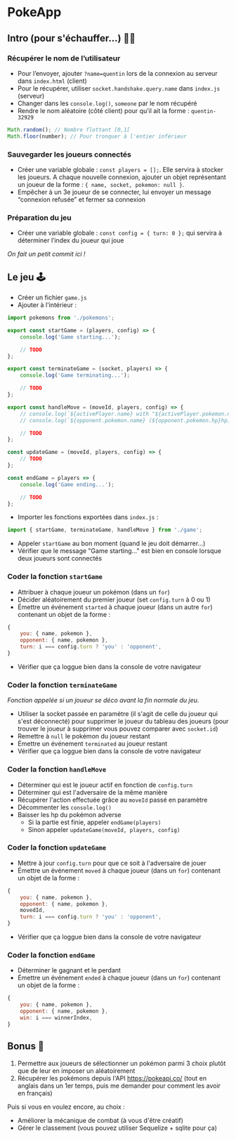 # PokeApp 

## Intro (pour s'échauffer...) :man_cartwheeling:

### Récupérer le nom de l’utilisateur

- Pour l’envoyer, ajouter `?name=quentin` lors de la connexion au serveur dans `index.html` (client)
- Pour le récupérer, utiliser `socket.handshake.query.name` dans `index.js` (serveur) 
- Changer dans les `console.log()`, `someone` par le nom récupéré
- Rendre le nom aléatoire (côté client) pour qu’il ait la forme : `quentin-32929`

```js
Math.random(); // Nombre flottant [0,1[
Math.floor(number); // Pour tronquer à l'entier inférieur
```

### Sauvegarder les joueurs connectés

- Créer une variable globale : `const players = [];`. Elle servira à stocker les joueurs. A chaque nouvelle connexion, ajouter un objet représentant un joueur de la forme : `{ name, socket, pokemon: null }`.
- Empêcher à un 3e joueur de se connecter, lui envoyer un message “connexion refusée” et fermer sa connexion

### Préparation du jeu

- Créer une variable globale : `const config = { turn: 0 };` qui servira à déterminer l’index du joueur qui joue

_On fait un petit commit ici !_

## Le jeu :joystick:

- Créer un fichier `game.js`
- Ajouter à l'intérieur :

```js
import pokemons from './pokemons';

export const startGame = (players, config) => {
    console.log('Game starting...');

    // TODO
};

export const terminateGame = (socket, players) => {
    console.log('Game terminating...');

    // TODO
};

export const handleMove = (moveId, players, config) => {
    // console.log(`${activePlayer.name} with "${activePlayer.pokemon.name}" has played "${move.name}"`);
    // console.log(`${opponent.pokemon.name} (${opponent.pokemon.hp}hp) has taken ${move.power} damages`);

    // TODO
};

const updateGame = (moveId, players, config) => {
    // TODO
};

const endGame = players => {
    console.log('Game ending...');

    // TODO
};
```

- Importer les fonctions exportées dans `index.js` : 

```js
import { startGame, terminateGame, handleMove } from './game';
```

- Appeler `startGame` au bon moment (quand le jeu doit démarrer...)
- Vérifier que le message "Game starting..." est bien en console lorsque deux joueurs sont connectés

### Coder la fonction `startGame`

- Attribuer à chaque joueur un pokémon (dans un `for`)
- Décider aléatoirement du premier joueur (set `config.turn` à 0 ou 1)
- Émettre un événement `started` à chaque joueur (dans un autre `for`) contenant un objet de la forme :

```js
{
    you: { name, pokemon },
    opponent: { name, pokemon },
    turn: i === config.turn ? 'you' : 'opponent',
}
```

- Vérifier que ça loggue bien dans la console de votre navigateur

### Coder la fonction `terminateGame`

_Fonction appelée si un joueur se déco avant la fin normale du jeu._

- Utiliser la socket passée en paramètre (il s'agit de celle du joueur qui s'est déconnecté) pour supprimer le joueur du tableau des joueurs (pour trouver le joueur à supprimer vous pouvez comparer avec `socket.id`)
- Remettre à `null` le pokémon du joueur restant
- Émettre un événement `terminated` au joueur restant
- Vérifier que ça loggue bien dans la console de votre navigateur

### Coder la fonction `handleMove`

- Déterminer qui est le joueur actif en fonction de `config.turn`
- Déterminer qui est l'adversaire de la même manière
- Récupérer l'action effectuée grâce au `moveId` passé en paramètre
- Décommenter les `console.log()`
- Baisser les hp du pokémon adverse
    - Si la partie est finie, appeler `endGame(players)`
    - Sinon appeler `updateGame(moveId, players, config)`

### Coder la fonction `updateGame`

- Mettre à jour `config.turn` pour que ce soit à l'adversaire de jouer
- Émettre un événement `moved` à chaque joueur (dans un `for`) contenant un objet de la forme :

```js
{
    you: { name, pokemon },
    opponent: { name, pokemon },
    movedId,
    turn: i === config.turn ? 'you' : 'opponent',
}
```

- Vérifier que ça loggue bien dans la console de votre navigateur

### Coder la fonction `endGame`

- Déterminer le gagnant et le perdant
- Émettre un événement `ended` à chaque joueur (dans un `for`) contenant un objet de la forme : 

```js
{
    you: { name, pokemon },
    opponent: { name, pokemon },
    win: i === winnerIndex,
}
```

## Bonus :unicorn:

1. Permettre aux joueurs de sélectionner un pokémon parmi 3 choix plutôt que de leur en imposer un aléatoirement
2. Récupérer les pokémons depuis l'API https://pokeapi.co/ (tout en anglais dans un 1er temps, puis me demander pour comment les avoir en français)

Puis si vous en voulez encore, au choix :
- Améliorer la mécanique de combat (à vous d'être créatif)
- Gérer le classement (vous pouvez utiliser Sequelize + sqlite pour ça)
